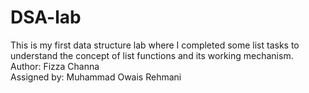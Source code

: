 # DSA-lab
This is my first data structure lab where I completed some list tasks to understand the concept of list functions and its working mechanism.
<br>
Author: Fizza Channa
<br>
Assigned by: Muhammad Owais Rehmani

